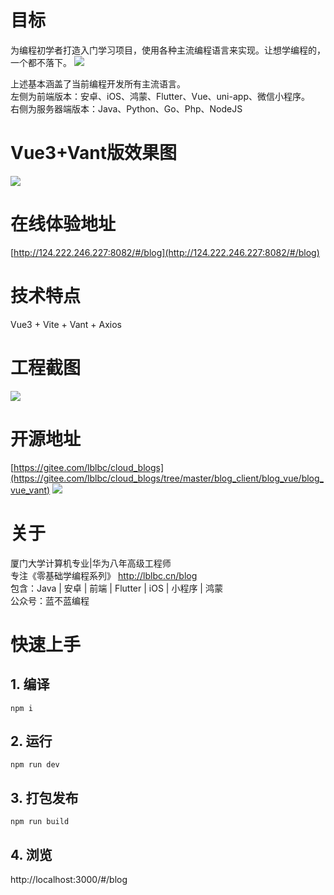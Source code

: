 # 目标
为编程初学者打造入门学习项目，使用各种主流编程语言来实现。让想学编程的，一个都不落下。
![](https://img-blog.csdnimg.cn/52e58180eab0496ebff3e830f85be5d8.png)

上述基本涵盖了当前编程开发所有主流语言。  
左侧为前端版本：安卓、iOS、鸿蒙、Flutter、Vue、uni-app、微信小程序。  
右侧为服务器端版本：Java、Python、Go、Php、NodeJS
# Vue3+Vant版效果图
![](https://img-blog.csdnimg.cn/258ad4ab7e434fab9a8c7c6cd0366eef.png)
# 在线体验地址
[http://124.222.246.227:8082/#/blog](http://124.222.246.227:8082/#/blog)
# 技术特点
Vue3 + Vite + Vant + Axios
# 工程截图
![](https://img-blog.csdnimg.cn/de67135959c3423dba0dede9dc67d284.png)
# 开源地址
[https://gitee.com/lblbc/cloud_blogs](https://gitee.com/lblbc/cloud_blogs/tree/master/blog_client/blog_vue/blog_vue_vant)
![](https://img-blog.csdnimg.cn/fa971decd0824e9ebbe3e380ba1f8c10.png)

# 关于
厦门大学计算机专业|华为八年高级工程师   
专注《零基础学编程系列》  http://lblbc.cn/blog  
包含：Java | 安卓 | 前端 | Flutter | iOS | 小程序 | 鸿蒙  
公众号：蓝不蓝编程

# 快速上手
## 1. 编译
`npm i`
## 2. 运行
`npm run dev`
## 3. 打包发布
`npm run build`
## 4. 浏览
http://localhost:3000/#/blog

